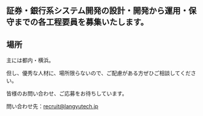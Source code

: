 ## 証券・銀行系システム開発の設計・開発から運用・保守までの各工程要員を募集いたします。

## 場所

主には都内・横浜。

但し、優秀な人材に、場所限らないので、ご配慮がある方ぜひご相談してください。


皆様のお問い合わせ、ご応募をお待ちしています。

問い合わせ先：[recruit@langyutech.jp](mailto:recruit@langyutech.jp?subject=案件ID：NT001JP)